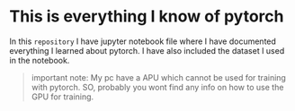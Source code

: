 # This is everything I know of pytorch

In this `repository` I have jupyter notebook file where I have documented everything I learned about pytorch. I have also included the dataset I used in the notebook.


> important note: My pc have a APU which cannot be used for training with pytorch. SO, probably you wont find any info on how to use the GPU for training. 